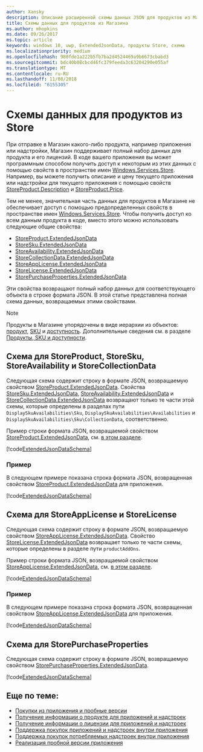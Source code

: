 ```yaml
---
author: Xansky
description: Описание расширенной схемы данных JSON для продуктов из Магазина в пространстве имен Windows.Services.Store.
title: Схемы данных для продуктов из Магазина
ms.author: mhopkins
ms.date: 09/26/2017
ms.topic: article
keywords: windows 10, uwp, ExtendedJsonData, продукты Store, схема
ms.localizationpriority: medium
ms.openlocfilehash: 980fde1a222b5fb7ba2d4524469a9b6673cbabd3
ms.sourcegitcommit: bdc40b08cbcd46fc379feeda3c63204290e055af
ms.translationtype: MT
ms.contentlocale: ru-RU
ms.lasthandoff: 11/08/2018
ms.locfileid: "6155305"
---
```

# <a name="data-schemas-for-store-products"></a>Схемы данных для продуктов из Store

При отправке в Магазин какого-либо продукта, например приложения или надстройки, Магазин поддерживает полный набор данных для продукта и его лицензий. В коде вашего приложения вы может программным способом получить доступ к некоторым из этих данных с помощью свойств в пространстве имен [Windows.Services.Store](https://msdn.microsoft.com/library/windows/apps/windows.services.store.aspx). Например, вы можете получить описание и цену текущего приложения или надстройки для текущего приложения с помощью свойств [StoreProduct.Description](https://docs.microsoft.com/uwp/api/windows.services.store.storeproduct.Description) и [StoreProduct.Price](https://docs.microsoft.com/uwp/api/windows.services.store.storeproduct.Price).

Тем не менее, значительная часть данных для продуктов в Магазине не обеспечивает доступ с помощью предопределенных свойств в пространстве имен [Windows.Services.Store](https://msdn.microsoft.com/library/windows/apps/windows.services.store.aspx). Чтобы получить доступ ко всем данным продукта в коде, вместо этого можно использовать следующие общие свойства:

* [StoreProduct.ExtendedJsonData](https://docs.microsoft.com/uwp/api/windows.services.store.storeproduct.ExtendedJsonData)
* [StoreSku.ExtendedJsonData](https://docs.microsoft.com/uwp/api/windows.services.store.storesku.ExtendedJsonData)
* [StoreAvailability.ExtendedJsonData](https://docs.microsoft.com/uwp/api/windows.services.store.storeavailability.ExtendedJsonData)
*   [StoreCollectionData.ExtendedJsonData](https://docs.microsoft.com/uwp/api/windows.services.store.storecollectiondata.ExtendedJsonData)
*   [StoreAppLicense.ExtendedJsonData](https://docs.microsoft.com/uwp/api/windows.services.store.storeapplicense.ExtendedJsonData)
* [StoreLicense.ExtendedJsonData](https://docs.microsoft.com/uwp/api/windows.services.store.storelicense.ExtendedJsonData)
*   [StorePurchaseProperties.ExtendedJsonData](https://docs.microsoft.com/uwp/api/windows.services.store.storepurchaseproperties.ExtendedJsonData)

Эти свойства возвращают полный набор данных для соответствующего объекта в строке формата JSON. В этой статье представлена полная схема данных, возвращаемых этими свойствами.

> [!NOTE]
> Продукты в Магазине упорядочены в виде иерархии из объектов: [продукт](https://docs.microsoft.com/uwp/api/windows.services.store.storeproduct), [SKU](https://docs.microsoft.com/uwp/api/windows.services.store.storesku) и [доступность](https://docs.microsoft.com/uwp/api/windows.services.store.storeavailability). Дополнительные сведения см. в разделе [Продукты, SKU и доступности](in-app-purchases-and-trials.md#products-skus).

## <a name="schema-for-storeproduct-storesku-storeavailability-and-storecollectiondata"></a>Схема для StoreProduct, StoreSku, StoreAvailability и StoreCollectionData

Следующая схема содержит строку в формате JSON, возвращаемую свойством [StoreProduct.ExtendedJsonData](https://docs.microsoft.com/uwp/api/windows.services.store.storeproduct.ExtendedJsonData). Свойства [StoreSku.ExtendedJsonData](https://docs.microsoft.com/uwp/api/windows.services.store.storesku.ExtendedJsonData), [StoreAvailability.ExtendedJsonData](https://docs.microsoft.com/uwp/api/windows.services.store.storeavailability.ExtendedJsonData) и [StoreCollectionData.ExtendedJsonData](https://docs.microsoft.com/uwp/api/windows.services.store.storecollectiondata.ExtendedJsonData) возвращают только те части этой схемы, которые определены в разделах пути ```DisplaySkuAvailabilities\Sku```, ```DisplaySkuAvailabilities\Availabilities``` и ```DisplaySkuAvailabilities\Sku\CollectionData```, соответственно.

Пример строки формата JSON, возвращаемой свойством [StoreProduct.ExtendedJsonData](https://docs.microsoft.com/uwp/api/windows.services.store.storeproduct.ExtendedJsonData), см. [в этом разделе](#product-example).

[!code[ExtendedJsonDataSchema](./code/InAppPurchasesAndLicenses_RS1/json/StoreProduct.ExtendedJsonData.json#L1-L729)]

<span id="product-example" />

### <a name="example"></a>Пример

В следующем примере показана строка формата JSON, возвращенная свойством [StoreProduct.ExtendedJsonData](https://docs.microsoft.com/uwp/api/windows.services.store.storeproduct.ExtendedJsonData) для приложения.

[!code[ExtendedJsonDataSchema](./code/InAppPurchasesAndLicenses_RS1/json/StoreProduct.ExtendedJsonDataExample.json#L1-L268)]

## <a name="schema-for-storeapplicense-and-storelicense"></a>Схема для StoreAppLicense и StoreLicense

Следующая схема содержит строку в формате JSON, возвращаемую свойством [StoreAppLicense.ExtendedJsonData](https://docs.microsoft.com/uwp/api/windows.services.store.storeapplicense.ExtendedJsonData). Свойство [StoreLicense.ExtendedJsonData](https://docs.microsoft.com/uwp/api/windows.services.store.storelicense.ExtendedJsonData) возвращает только те части схемы, которые определены в разделе пути ```productAddOns```.

Пример строки формата JSON, возвращаемой свойством [StoreAppLicense.ExtendedJsonData](https://docs.microsoft.com/uwp/api/windows.services.store.storeapplicense.ExtendedJsonData), см. [в этом разделе](#license-example).

[!code[ExtendedJsonDataSchema](./code/InAppPurchasesAndLicenses_RS1/json/StoreAppLicense.ExtendedJsonData.json#L1-L80)]

<span id="license-example" />

### <a name="example"></a>Пример

В следующем примере показана строка формата JSON, возвращенная свойством [StoreAppLicense.ExtendedJsonData](https://docs.microsoft.com/uwp/api/windows.services.store.storeapplicense.ExtendedJsonData) для приложения.

[!code[ExtendedJsonDataSchema](./code/InAppPurchasesAndLicenses_RS1/json/StoreAppLicense.ExtendedJsonDataExample.json#L1-L28)]

## <a name="schema-for-storepurchaseproperties"></a>Схема для StorePurchaseProperties

Следующая схема содержит строку в формате JSON, возвращаемую свойством [StorePurchaseProperties.ExtendedJsonData](https://docs.microsoft.com/uwp/api/windows.services.store.storepurchaseproperties.ExtendedJsonData).

[!code[ExtendedJsonDataSchema](./code/InAppPurchasesAndLicenses_RS1/json/StorePurchaseProperties.ExtendedJsonData.json#L1-L12)]

## <a name="related-topics"></a>Еще по теме:

* [Покупки из приложения и пробные версии](in-app-purchases-and-trials.md)
* [Получение информации о продукте для приложений и надстроек](get-product-info-for-apps-and-add-ons.md)
* [Получение информации о лицензии для приложений и надстроек](get-license-info-for-apps-and-add-ons.md)
* [Поддержка покупок приложений и надстроек внутри приложения](enable-in-app-purchases-of-apps-and-add-ons.md)
* [Поддержка покупок потребляемых надстроек внутри приложения](enable-consumable-add-on-purchases.md)
* [Реализация пробной версии приложения](implement-a-trial-version-of-your-app.md)

